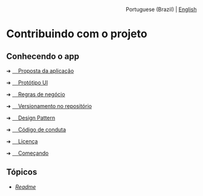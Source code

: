 <p align="right">Portuguese (Brazil) | <a href="">English</a></p>

<!--<p>docs > pt-br > contribuindo</p>-->

# Contribuindo com o projeto

## Conhecendo o app

➜   <a href="https://github.com/felipe-andersen/terramade-web/tree/master/src/docs/pt-br"> &nbsp; &nbsp; Proposta da aplicação</a>

➜   <a href="https://github.com/felipe-andersen/terramade-web/tree/master/src/docs/pt-br"> &nbsp; &nbsp; Protótipo UI</a>

➜   <a href="https://github.com/felipe-andersen/terramade-web/tree/master/src/docs/pt-br"> &nbsp; &nbsp; Regras de negócio</a>

➜   <a href="https://github.com/felipe-andersen/terramade-web/tree/master/src/docs/pt-br"> &nbsp; &nbsp; Versionamento no repositório </a>

➜   <a href="https://github.com/felipe-andersen/terramade-web/tree/master/src/docs/pt-br"> &nbsp; &nbsp; Design Pattern </a>

➜   <a href="https://github.com/felipe-andersen/terramade-web/tree/master/src/docs/pt-br"> &nbsp; &nbsp; Código de conduta</a>

➜   <a href="https://github.com/felipe-andersen/terramade-web/tree/master/src/docs/pt-br"> &nbsp; &nbsp; Licença</a>

➜   <a href="https://github.com/felipe-andersen/terramade-web/tree/master/src/docs/pt-br"> &nbsp; &nbsp; Começando</a>

## Tópicos

* <a href="https://github.com/felipe-andersen/terramade-react#readme"> _Readme_ </a>
